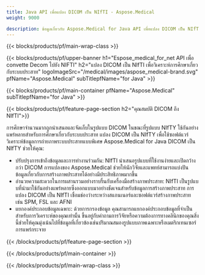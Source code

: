 ```yaml
---
title: Java API เพื่อแปลง DICOM เป็น NIfTI - Aspose.Medical
weight: 9000

description: ข้อมูลเกี่ยวกับ Aspose.Medical for Java API เพื่อแปลง DICOM เป็น NIfTI
---
```


{{< blocks/products/pf/main-wrap-class >}}

{{< blocks/products/pf/upper-banner h1="Espose_medical_for_net API เพื่อ convette Decom ไปยัง NIFTI" h2="แปลง DICOM เป็น NIfTI เพื่อวิเคราะห์การศึกษาเกี่ยวกับระบบประสาท" logoImageSrc="/medical/images/aspose_medical-brand.svg" pfName="Aspose.Medical" subTitlepfName="for Java" >}}

{{< blocks/products/pf/main-container pfName="Aspose.Medical" subTitlepfName="for Java" >}}

{{< blocks/products/pf/feature-page-section h2="คุณสมบัติ DICOM ถึง NIfTI">}}

<p>การศึกษาจํานวนมากถูกนําเสนอและจัดเก็บในรูปแบบ DICOM ในขณะที่รูปแบบ NIfTY ใช้กันอย่างแพร่หลายสําหรับการศึกษาเกี่ยวกับระบบประสาท แปลง DICOM เป็น NIfTY เพื่อใช้ซอฟต์แวร์วิเคราะห์ข้อมูลการถ่ายภาพระบบประสาทแบบพิเศษ Aspose.Medical for Java DICOM เป็น NIfTY ช่วยให้คุณ:</p>

<ul>
<li>ปรับปรุงการเข้าถึงข้อมูลและการทํางานร่วมกัน: NIfTI นําเสนอรูปแบบที่ใช้งานง่ายและเปิดกว้างกว่า DICOM การแปลงของ Aspose.Medical ช่วยให้นักวิจัยและแพทย์สามารถแบ่งปันข้อมูลเกี่ยวกับการสร้างภาพประสาทได้อย่างมีประสิทธิภาพมากขึ้น</li>
<li>อํานวยความสะดวกในการผสานรวมอย่างราบรื่นกับเครื่องมือสร้างภาพประสาท: NIfTI เป็นรูปแบบที่นํามาใช้กันอย่างแพร่หลายซึ่งออกแบบมาอย่างชัดเจนสําหรับข้อมูลการสร้างภาพประสาท การแปลง DICOM เป็น NIfTI เชื่อมช่องว่างระหว่างสแกนเนอร์และซอฟต์แวร์สร้างภาพประสาท เช่น SPM, FSL และ AFNI</li>
<li>แยกองค์ประกอบข้อมูลเฉพาะ: ด้วยการกรองข้อมูล คุณสามารถแยกองค์ประกอบข้อมูลที่จําเป็นสําหรับการวิเคราะห์ของคุณเท่านั้น ขึ้นอยู่กับคําถามการวิจัยหรือความต้องการทางคลินิกของคุณสิ่งนี้ช่วยให้คุณมุ่งเน้นไปที่ข้อมูลที่เกี่ยวข้องเช่นปริมาณสมองรูปแบบภาพเฉพาะหรือเมตริกเทนเซอร์การแพร่กระจาย</li>
</ul>

{{< /blocks/products/pf/feature-page-section >}}

{{< /blocks/products/pf/main-container >}}

{{< /blocks/products/pf/main-wrap-class >}}